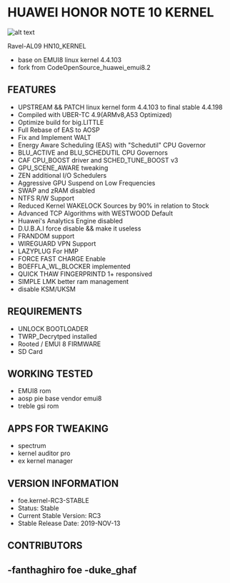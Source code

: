 # HUAWEI HONOR NOTE 10 KERNEL 


![alt text](https://i.imgur.com/0L8jzm3.png</img)


Ravel-AL09 HN10_KERNEL
- base on EMUI8 linux kernel 4.4.103 
- fork from CodeOpenSource_huawei_emui8.2


FEATURES
--------
- UPSTREAM && PATCH linux kernel form 4.4.103 to final stable 4.4.198 
- Compiled with UBER-TC 4.9(ARMv8,A53 Optimized)
- Optimize build for big.LITTLE
- Full Rebase of EAS to AOSP
- Fix and Implement WALT
- Energy Aware Scheduling (EAS) with "Schedutil" CPU Governor
- BLU_ACTIVE and BLU_SCHEDUTIL CPU Governors
- CAF CPU_BOOST driver and SCHED_TUNE_BOOST v3
- GPU_SCENE_AWARE tweaking 
- ZEN additional I/O Schedulers
- Aggressive GPU Suspend on Low Frequencies
- SWAP and zRAM disabled
- NTFS R/W Support
- Reduced Kernel WAKELOCK Sources by 90% in relation to Stock
- Advanced TCP Algorithms with WESTWOOD Default
- Huawei's Analytics Engine disabled
- D.U.B.A.I force disable && make it useless
- FRANDOM support
- WIREGUARD VPN Support
- LAZYPLUG For HMP
- FORCE FAST CHARGE Enable
- BOEFFLA_WL_BLOCKER implemented
- QUICK THAW FINGERPRINTD 1+ responsived
- SIMPLE LMK better ram management
- disable KSM/UKSM

REQUIREMENTS
----------------------
- UNLOCK BOOTLOADER
- TWRP_Decrytped installed
- Rooted / EMUI 8 FIRMWARE
- SD Card

WORKING TESTED
--------------------
- EMUI8 rom
- aosp pie base vendor emui8
- treble gsi rom

APPS FOR TWEAKING
--------------------
- spectrum
- kernel auditor pro
- ex kernel manager

VERSION INFORMATION
-----------------------
- foe.kernel-RC3-STABLE 
- Status: Stable
- Current Stable Version: RC3
- Stable Release Date: 2019-NOV-13

CONTRIBUTORS
--------------------------
-fanthaghiro foe
-duke_ghaf
- 